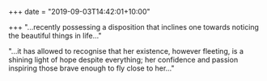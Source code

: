 +++
date = "2019-09-03T14:42:01+10:00"

+++
"...recently possessing a disposition that inclines one towards noticing the beautiful things in life..."

"...it has allowed to recognise that her existence, however fleeting, is a shining light of hope despite everything; her confidence and passion inspiring those brave enough to fly close to her..."